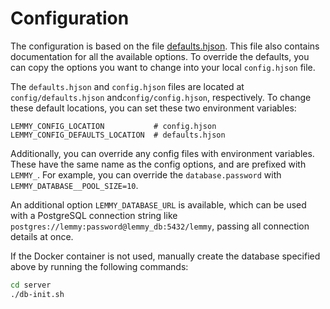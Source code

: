 # Configuration

The configuration is based on the file [defaults.hjson](https://yerbamate.dev/LemmyNet/lemmy/src/branch/main/config/defaults.hjson). This file also contains documentation for all the available options. To override the defaults, you can copy the options you want to change into your local `config.hjson` file.

The `defaults.hjson` and `config.hjson` files are located at `config/defaults.hjson` and`config/config.hjson`, respectively. To change these default locations, you can set these two environment variables:

    LEMMY_CONFIG_LOCATION           # config.hjson
    LEMMY_CONFIG_DEFAULTS_LOCATION  # defaults.hjson

Additionally, you can override any config files with environment variables. These have the same name as the config options, and are prefixed with `LEMMY_`. For example, you can override the `database.password` with `LEMMY_DATABASE__POOL_SIZE=10`.

An additional option `LEMMY_DATABASE_URL` is available, which can be used with a PostgreSQL connection string like `postgres://lemmy:password@lemmy_db:5432/lemmy`, passing all connection details at once.

If the Docker container is not used, manually create the database specified above by running the following commands:

```bash
cd server
./db-init.sh
```
